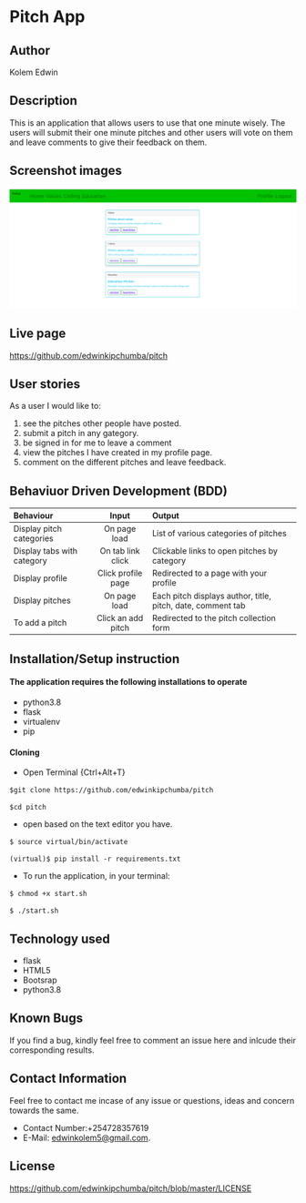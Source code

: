 # Pitch App

## Author

 Kolem Edwin

## Description

This is an application that allows users to use that one minute wisely. The users will submit their one minute pitches and other users will vote on them and leave comments to give their feedback on them.

## Screenshot images

<img src="./app/static/image/pics.png">



## Live page

https://github.com/edwinkipchumba/pitch

## User stories

As a user I would like to:

1. see the pitches other people have posted.
2. submit a pitch in any gategory.
3. be signed in for me to leave a comment
4. view the pitches I have created in my profile page.
5. comment on the different pitches and leave feedback.
   
## Behaviuor Driven Development (BDD)

| Behaviour | Input |Output |
| :----------------| :-------------------:| :------------------|
| Display pitch categories| On page load | List of various categories of pitches |
| Display tabs with category | On tab link click | Clickable links to open pitches by category |
| Display profile | Click profile page | Redirected to a page with your profile |
| Display pitches | On page load | Each pitch displays author, title, pitch, date, comment tab |
| To add a pitch | Click an add pitch | Redirected to the pitch collection form |

## Installation/Setup instruction

#### The application requires the following installations to operate
* python3.8
* flask
* virtualenv
* pip
 
 #### Cloning

* Open Terminal {Ctrl+Alt+T}

```
$git clone https://github.com/edwinkipchumba/pitch
```
```
$cd pitch
```
* open based on the text editor you have.
  
```
$ source virtual/bin/activate
```
```
(virtual)$ pip install -r requirements.txt 
```
* To run the application, in your terminal:

```
$ chmod +x start.sh
```
```
$ ./start.sh
```

## Technology used

* flask
* HTML5
* Bootsrap
* python3.8

## Known Bugs

If you find a bug, kindly feel free to comment an issue here and inlcude their corresponding results.

## Contact  Information

 Feel free to contact me incase of any issue or questions, ideas and concern towards the same.
 * Contact Number:+254728357619
 * E-Mail: edwinkolem5@gmail.com.

## License
https://github.com/edwinkipchumba/pitch/blob/master/LICENSE